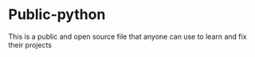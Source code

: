 # Public-python
This is a public and open source file that anyone can use to learn and fix their projects

